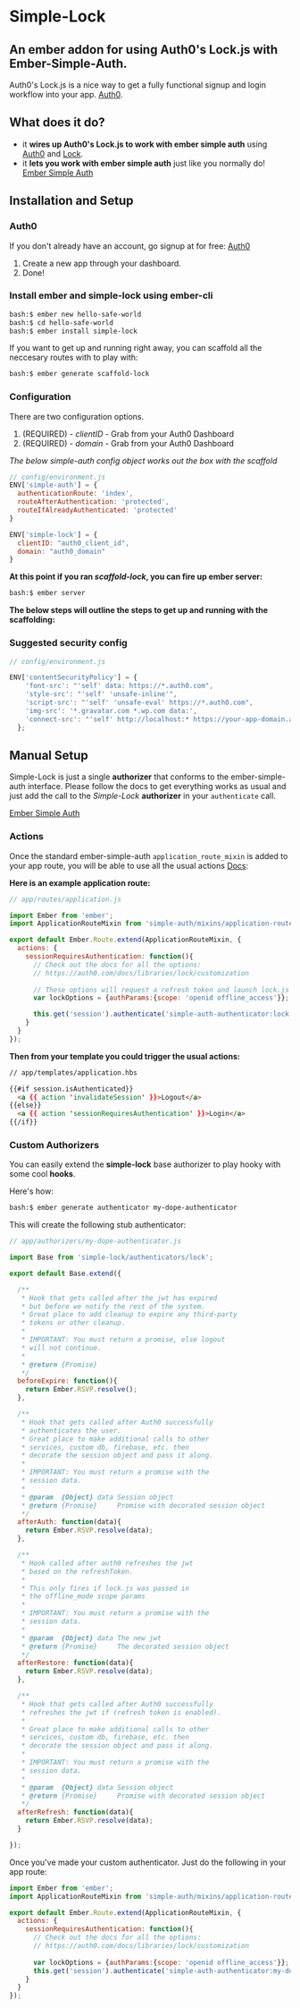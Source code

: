 # Simple-Lock
## An ember addon for using Auth0's Lock.js with Ember-Simple-Auth.

Auth0's Lock.js is a nice way to get a fully functional signup and login workflow into your app. [Auth0](https://auth0.com/).

## What does it do?

* it __wires up Auth0's Lock.js to work with ember simple auth__ using [Auth0](https://auth0.com/) and [Lock](https://auth0.com/docs/lock).
* it __lets you work with ember simple auth__ just like you normally do! [Ember Simple Auth](https://github.com/simplabs/ember-simple-auth)

## Installation and Setup

### Auth0

If you don't already have an account, go signup at for free: [Auth0](https://auth0.com/)

1. Create a new app through your dashboard.
2. Done!

### Install ember and simple-lock using ember-cli

```bash
bash:$ ember new hello-safe-world
bash:$ cd hello-safe-world
bash:$ ember install simple-lock
```

If you want to get up and running right away, you can scaffold all the neccesary routes with to play with:

```bash
bash:$ ember generate scaffold-lock
```

### Configuration

There are two configuration options.

1. (REQUIRED) - _clientID_ - Grab from your Auth0 Dashboard
2. (REQUIRED) - _domain_ - Grab from your Auth0 Dashboard

*The below simple-auth config object works out the box with the scaffold*

```js
// config/environment.js
ENV['simple-auth'] = {
  authenticationRoute: 'index',
  routeAfterAuthentication: 'protected',
  routeIfAlreadyAuthenticated: 'protected'
}

ENV['simple-lock'] = {
  clientID: "auth0_client_id",
  domain: "auth0_domain"
}
```

__At this point if you ran *scaffold-lock*, you can fire up ember server:__

```bash
bash:$ ember server
```
__The below steps will outline the steps to get up and running with the scaffolding:__

### Suggested security config
```js
// config/environment.js

ENV['contentSecurityPolicy'] = {
    'font-src': "'self' data: https://*.auth0.com",
    'style-src': "'self' 'unsafe-inline'",
    'script-src': "'self' 'unsafe-eval' https://*.auth0.com",
    'img-src': '*.gravatar.com *.wp.com data:',
    'connect-src': "'self' http://localhost:* https://your-app-domain.auth0.com"
  };

```

## Manual Setup

Simple-Lock is just a single __authorizer__ that conforms to the ember-simple-auth interface. Please follow the docs to get everything works as usual and just add the call to the *Simple-Lock* __authorizer__ in your ```authenticate``` call.

[Ember Simple Auth](https://github.com/simplabs/ember-simple-auth)

### Actions

Once the standard ember-simple-auth ```application_route_mixin``` is added to your app route, you will be able to use all the usual actions [Docs]([Docs](http://ember-simple-auth.com/ember-simple-auth-api-docs.html#SimpleAuth-ApplicationRouteMixin)):

__Here is an example application route:__

```js
// app/routes/application.js

import Ember from 'ember';
import ApplicationRouteMixin from 'simple-auth/mixins/application-route-mixin';

export default Ember.Route.extend(ApplicationRouteMixin, {
  actions: {
    sessionRequiresAuthentication: function(){
      // Check out the docs for all the options: 
      // https://auth0.com/docs/libraries/lock/customization
      
      // These options will request a refresh token and launch lock.js in popup mode by default
      var lockOptions = {authParams:{scope: 'openid offline_access'}};

      this.get('session').authenticate('simple-auth-authenticator:lock', lockOptions);
    }
  }
});
```

__Then from your template you could trigger the usual actions:__

```html
// app/templates/application.hbs

{{#if session.isAuthenticated}}
  <a {{ action 'invalidateSession' }}>Logout</a>
{{else}}
  <a {{ action 'sessionRequiresAuthentication' }}>Login</a>
{{/if}}
```

### Custom Authorizers

You can easily extend the __simple-lock__ base authorizer to play hooky with some cool __hooks__.

Here's how:

```bash
bash:$ ember generate authenticator my-dope-authenticator
```

This will create the following stub authenticator:

```js
// app/authorizers/my-dope-authenticator.js

import Base from 'simple-lock/authenticators/lock';

export default Base.extend({

  /**
   * Hook that gets called after the jwt has expired
   * but before we notify the rest of the system.
   * Great place to add cleanup to expire any third-party
   * tokens or other cleanup.
   *
   * IMPORTANT: You must return a promise, else logout
   * will not continue.
   * 
   * @return {Promise}
   */
  beforeExpire: function(){
    return Ember.RSVP.resolve();
  },

  /**
   * Hook that gets called after Auth0 successfully
   * authenticates the user.
   * Great place to make additional calls to other
   * services, custom db, firebase, etc. then
   * decorate the session object and pass it along.
   *
   * IMPORTANT: You must return a promise with the 
   * session data.
   * 
   * @param  {Object} data Session object
   * @return {Promise}     Promise with decorated session object
   */
  afterAuth: function(data){
    return Ember.RSVP.resolve(data);
  },

  /**
   * Hook called after auth0 refreshes the jwt
   * based on the refreshToken.
   *
   * This only fires if lock.js was passed in
   * the offline_mode scope params
   *
   * IMPORTANT: You must return a promise with the 
   * session data.
   * 
   * @param  {Object} data The new jwt
   * @return {Promise}     The decorated session object
   */
  afterRestore: function(data){
    return Ember.RSVP.resolve(data);
  },

  /**
   * Hook that gets called after Auth0 successfully
   * refreshes the jwt if (refresh token is enabled).
   * 
   * Great place to make additional calls to other
   * services, custom db, firebase, etc. then
   * decorate the session object and pass it along.
   *
   * IMPORTANT: You must return a promise with the 
   * session data.
   * 
   * @param  {Object} data Session object
   * @return {Promise}     Promise with decorated session object
   */
  afterRefresh: function(data){
    return Ember.RSVP.resolve(data);
  }

});

```

Once you've made your custom authenticator. Just do the following in your app route:

```js
import Ember from 'ember';
import ApplicationRouteMixin from 'simple-auth/mixins/application-route-mixin';

export default Ember.Route.extend(ApplicationRouteMixin, {
  actions: {
    sessionRequiresAuthentication: function(){
      // Check out the docs for all the options: 
      // https://auth0.com/docs/libraries/lock/customization
      
      var lockOptions = {authParams:{scope: 'openid offline_access'}};
      this.get('session').authenticate('simple-auth-authenticator:my-dope-authenticator', lockOptions);
    }
  }
});

```